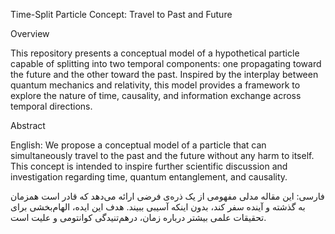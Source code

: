 Time-Split Particle Concept: Travel to Past and Future



Overview

This repository presents a conceptual model of a hypothetical particle capable of splitting into two temporal components: one propagating toward the future and the other toward the past. Inspired by the interplay between quantum mechanics and relativity, this model provides a framework to explore the nature of time, causality, and information exchange across temporal directions.

Abstract

English: We propose a conceptual model of a particle that can simultaneously travel to the past and the future without any harm to itself. This concept is intended to inspire further scientific discussion and investigation regarding time, quantum entanglement, and causality.

فارسی: این مقاله مدلی مفهومی از یک ذره‌ی فرضی ارائه می‌دهد که قادر است همزمان به گذشته و آینده سفر کند، بدون اینکه آسیبی ببیند. هدف این ایده، الهام‌بخشی برای تحقیقات علمی بیشتر درباره زمان، درهم‌تنیدگی کوانتومی و علیت است.
